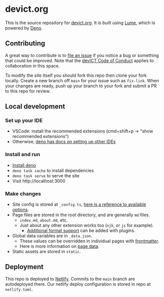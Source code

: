 # devict.org

This is the source repository for [devict.org](http://devict.org). It is built using [Lume][lume], which is powered by [Deno][deno].

## Contributing

A great way to contribute is to [file an issue][issues] if you notice a bug or something that could be improved. Note that the [devICT Code of Conduct](https://devict.org/conduct) applies to collaboration in this space.

To modify the site itself you should fork this repo then clone your fork locally. Create a new branch off `main` for your issue such as `fix-link`. When your changes are ready, push up your branch to your fork and submit a PR to this repo for review.

## Local development

### Set up your IDE

- VSCode: install the recommended extensions (cmd+shift+p -> "show recommended extensions")
- Otherwise, [deno has docs on setting up other IDEs][deno-ide-setup]

### Install and run

- [Install deno][deno-install]
- `deno task cache` to install dependencies
- `deno task serve` to serve the site
- Visit http://localhost:3000

### Make changes

- Site config is stored at `_config.ts`, [here is a reference to available options](https://lume.land/docs/advanced/cheatsheet/).
- Page files are stored in the root directory, and are generally `md` files.
  - `index.md`, `about.md`, etc.
  - Just about any other extension works too (`njk`, or `js` for example).
    - [Additional format support](https://lume.land/docs/getting-started/page-formats/) can be added with plugins.
- Global data variables are in `_data.json`.
  - These values can be overridden in individual pages with [frontmatter](https://lume.land/docs/getting-started/page-data/).
  - Here is more information on [page data](https://lume.land/docs/getting-started/shared-data/).
- Static assets are stored in `static`.


## Deployment

This repo is deployed to [Netlify][netlify]. Commits to the `main` branch are autodeployed there. Our netlify deploy configuration is stored in repo at `netlify.toml`.

[lume]: https://lume.land "Lume"
[deno]: https://deno.land "Deno"
[netlify]: https://netlify.com "Netlify"
[issues]: https://github.com/devict/devict.org/issues "devICT.org issues"
[deno-ide-setup]: https://docs.deno.com/runtime/manual/getting_started/setup_your_environment#using-an-editoride "Deno IDE setup"
[deno-install]: https://docs.deno.com/runtime/manual/getting_started/installation "Install Deno"
